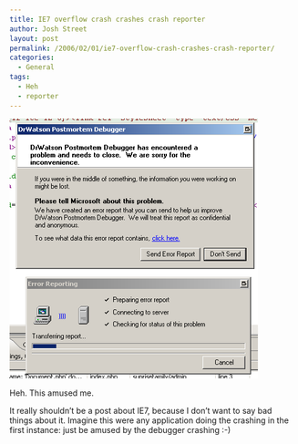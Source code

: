 ```yaml
---
title: IE7 overflow crash crashes crash reporter
author: Josh Street
layout: post
permalink: /2006/02/01/ie7-overflow-crash-crashes-crash-reporter/
categories:
  - General
tags:
  - Heh
  - reporter
---
```

![A screen capture of a crashed Dr Watson following an IE7 Beta 2 crash][1]

Heh. This amused me.

It really shouldn&#8217;t be a post about IE7, because I don&#8217;t want to say bad things about it. Imagine this were any application doing the crashing in the first instance: just be amused by the debugger crashing :-)

 [1]: /blog/wp-content/2006/02/ie7overflow.png
